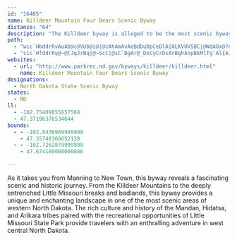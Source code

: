 ```yaml
---
id: "16405"
name: Killdeer Mountain Four Bears Scenic Byway
distance: "64"
description: "The Killdeer byway is alleged to be the most scenic byway in western North Dakota. This land dips through the rugged Killdeer Mountains and has been sculpted into curious formations by wind, water, and sand."
path:
  - "wic`HbddrRvAuAb@c@VUb@i@|@cAhAmAvAeBdDuDpCeDlA{ALKVUVSBCj@WdAOx@?dALh@NJBx@h@x@v@`@p@LVj@hB@JVvALjB@R?nB?hDBvCArAAn@@lBD~ARdB\\`B@H`@pAp@lA\\h@d@b@|@l@fAd@|@Rr@B^@jBAl@?lE@bB@^@hB?zBBfDD`B@D?"
  - "sic`HfddrRy@~@[JqJrBq|@~ScC|@sC`BgAr@_DxCyCrDsArBghAnpBkMlTg`Al{AiChDmCzBcC~AiClAmD~@mBXeBLkoAGiDJeFx@iDlAgCxAyE`E}CzDiCvE{aAxjBuLrUoDlJ_Yfy@_CtFsDrGwFtGcBxAiBpAyEnCgGpB}Fx@cBFe~@?cHk@qFcAoCw@wQeG_EaAwG{@gGQ{HRmIdAe]zJwF~@mF^{yHT{Ba@a@SyA_AcBmByAmCiAqD_@oCIyAIgGDgzBEoHo@aI]cCg@cCaByF{Lk_@_@sAi@{COcD?yADmAx@{Jx@k]AsCYgC]}Ay@oBaA_Bs@q@yScLcDmCm@y@}EsHaKiPi@mAiAmDs@mEoG}z@m@yEiAoEoAyCyBkDaE{FsAyAsBeAiAGuAJuLbEgF|AeAXmBCoBo@}AyAqE_KaA{AcAkAyBmAqKsCYQ]m@Kw@DuAReB?k@SaAc@k@_AMoPlBcFlByAVmB?eBWcAg@{I_GeBe@qAEyAPmFvAyAR_CEuFkAeAGy@@yCv@mCd@gMQaC?eBJoHnAoCr@eyAta@cC`@}DFkCUkCk@cC_AyAy@mDyCwQyUoDgEoBqB{FgFcHuFgCkCoBsCsAgDgAkEg@yDMuDB{Dd@yFvCyM~@wFX}D@qGuCsr@g@_Fk@iCcAyCu@eBmAmB_DqCaH{EgKoL}DyCgCsA}CmAuK_EmKeDkk@qOyEm@elDC}DPmEt@kGbC"
websites:
  - url: "http://www.parkrec.nd.gov/byways/killdeer/killdeer.html"
    name: Killdeer Mountain Four Bears Scenic Byway
designations:
  - North Dakota State Scenic Byway
states:
  - ND
ll:
  - -102.75409855857568
  - 47.37196376534644
bounds:
  - - -102.8436969999999
    - 47.35748366652138
  - - -102.7262879999999
    - 47.674160000000086

---
```


<p>As it takes you from Manning to New Town, this byway reveals a fascinating scenic and historic journey. From the Killdeer Mountains to the deeply entrenched Little Missouri breaks and badlands, this byway provides a unique and enchanting landscape in one of the most scenic areas of western North Dakota. The rich culture and history of the Mandan, Hidatsa, and Arikara tribes paired with the recreational opportunities of Little Missouri State Park provide travelers with an enthralling adventure in west central North Dakota.</p>
